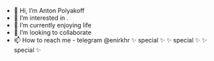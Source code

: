 - 👋 Hi, I’m Anton Polyakoff
- 👀 I’m interested in  .
- 🌱 I’m currently enjoying life
- 💞️ I’m looking to collaborate 
- 📫 How to reach me - telegram @enirkhr
✨ special ✨ ✨ special ✨ ✨ special ✨
<!---
GreedlyCore/GreedlyCore is a ✨ special ✨ repository because its `README.md` (this file) appears on your GitHub profile.
You can click the Preview link to take a look at your changes.
wowwwwwwwwwwwww
--->
